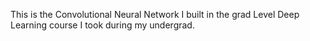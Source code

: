 This is the Convolutional Neural Network I built in the grad Level Deep Learning course I took during my undergrad.
